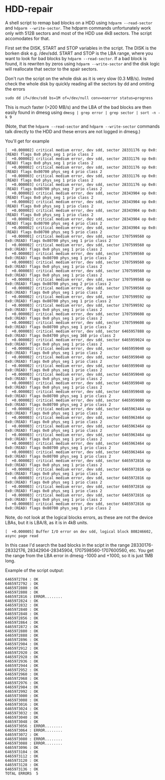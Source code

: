 # HDD-repair
A shell script to remap bad blocks on a HDD using ``hdparm --read-sector`` and ``hdparm --write-sector``. The hdparm commands unfortunately work only with 512B sectors and most of the HDD use 4kB sectors. The script accomodates for that.

First set the DISK, START and STOP variables in the script. The DISK is the borken disk e.g. /dev/sdd. START and STOP is the LBA range, where you want to look for bad blocks by ``hdparm --read-sector``. If a bad block is found, it is rewriten by zeros using ``hdparm --write-sector`` and the disk logic will reallocate that sector to the spair sectors.

Don't run the script on the whole disk as it is very slow (0.3 MB/s). Insted check the whole disk by quickly reading all the sectors by dd and omiting the errors

```sudo dd if=/dev/sdd bs=1M of=/dev/null conv=noerror status=progress```

This is much faster (>200 MB/s) and the LBA of the bad blocks are then easily found in dmesg using
```dmesg | grep error | grep sector | sort -n -k 9```

(Note, that the ``hdparm --read-sector`` and ``hdparm --write-sector`` commands talk directly to the HDD and these errors are not logged in dmesg.)

You'll get for example

```
[  +0.000002] critical medium error, dev sdd, sector 28331176 op 0x0:(READ) flags 0x0 phys_seg 1 prio class 2
[  +0.000002] critical medium error, dev sdd, sector 28331176 op 0x0:(READ) flags 0x0 phys_seg 1 prio class 2
[  +0.000002] critical medium error, dev sdd, sector 28331176 op 0x0:(READ) flags 0x80700 phys_seg 4 prio class 2
[  +0.000003] critical medium error, dev sdd, sector 28331176 op 0x0:(READ) flags 0x0 phys_seg 1 prio class 2
[  +0.000003] critical medium error, dev sdd, sector 28331176 op 0x0:(READ) flags 0x80700 phys_seg 7 prio class 2
[  +0.000002] critical medium error, dev sdd, sector 28343904 op 0x0:(READ) flags 0x0 phys_seg 1 prio class 2
[  +0.000002] critical medium error, dev sdd, sector 28343904 op 0x0:(READ) flags 0x0 phys_seg 1 prio class 2
[  +0.000002] critical medium error, dev sdd, sector 28343904 op 0x0:(READ) flags 0x0 phys_seg 1 prio class 2
[  +0.000002] critical medium error, dev sdd, sector 28343904 op 0x0:(READ) flags 0x80700 phys_seg 4 prio class 2
[  +0.000002] critical medium error, dev sdd, sector 28343904 op 0x0:(READ) flags 0x80700 phys_seg 5 prio class 2
[  +0.000001] critical medium error, dev sdd, sector 1707599560 op 0x0:(READ) flags 0x80700 phys_seg 1 prio class 2
[  +0.000002] critical medium error, dev sdd, sector 1707599560 op 0x0:(READ) flags 0x0 phys_seg 1 prio class 2
[  +0.000002] critical medium error, dev sdd, sector 1707599560 op 0x0:(READ) flags 0x80700 phys_seg 1 prio class 2
[  +0.000003] critical medium error, dev sdd, sector 1707599560 op 0x0:(READ) flags 0x0 phys_seg 1 prio class 2
[  +0.000003] critical medium error, dev sdd, sector 1707599560 op 0x0:(READ) flags 0x0 phys_seg 1 prio class 2
[  +0.000001] critical medium error, dev sdd, sector 1707599568 op 0x0:(READ) flags 0x80700 phys_seg 2 prio class 2
[  +0.000002] critical medium error, dev sdd, sector 1707599568 op 0x0:(READ) flags 0x0 phys_seg 1 prio class 2
[  +0.000002] critical medium error, dev sdd, sector 1707599592 op 0x0:(READ) flags 0x80700 phys_seg 1 prio class 2
[  +0.000003] critical medium error, dev sdd, sector 1707599592 op 0x0:(READ) flags 0x0 phys_seg 1 prio class 2
[  +0.000002] critical medium error, dev sdd, sector 1707599608 op 0x0:(READ) flags 0x0 phys_seg 1 prio class 2
[  +0.000002] critical medium error, dev sdd, sector 1707599608 op 0x0:(READ) flags 0x80700 phys_seg 1 prio class 2
[  +0.000003] critical medium error, dev sdd, sector 6465957888 op 0x0:(READ) flags 0x84700 phys_seg 168 prio class 2
[  +0.000002] critical medium error, dev sdd, sector 6465959024 op 0x0:(READ) flags 0x0 phys_seg 1 prio class 2
[  +0.000002] critical medium error, dev sdd, sector 6465959040 op 0x0:(READ) flags 0x0 phys_seg 1 prio class 2
[  +0.000002] critical medium error, dev sdd, sector 6465959040 op 0x0:(READ) flags 0x0 phys_seg 1 prio class 2
[  +0.000002] critical medium error, dev sdd, sector 6465959040 op 0x0:(READ) flags 0x0 phys_seg 1 prio class 2
[  +0.000003] critical medium error, dev sdd, sector 6465959040 op 0x0:(READ) flags 0x0 phys_seg 1 prio class 2
[  +0.000003] critical medium error, dev sdd, sector 6465959040 op 0x0:(READ) flags 0x0 phys_seg 1 prio class 2
[  +0.000002] critical medium error, dev sdd, sector 6465959048 op 0x0:(READ) flags 0x80700 phys_seg 1 prio class 2
[  +0.000002] critical medium error, dev sdd, sector 6465959080 op 0x0:(READ) flags 0x80700 phys_seg 2 prio class 2
[  +0.000002] critical medium error, dev sdd, sector 6465963464 op 0x0:(READ) flags 0x0 phys_seg 1 prio class 2
[  +0.000003] critical medium error, dev sdd, sector 6465963464 op 0x0:(READ) flags 0x0 phys_seg 1 prio class 2
[  +0.000003] critical medium error, dev sdd, sector 6465963464 op 0x0:(READ) flags 0x0 phys_seg 1 prio class 2
[  +0.000003] critical medium error, dev sdd, sector 6465963464 op 0x0:(READ) flags 0x0 phys_seg 1 prio class 2
[  +0.000003] critical medium error, dev sdd, sector 6465963464 op 0x0:(READ) flags 0x80700 phys_seg 1 prio class 2
[  +0.000003] critical medium error, dev sdd, sector 6465963464 op 0x0:(READ) flags 0x80700 phys_seg 1 prio class 2
[  +0.000002] critical medium error, dev sdd, sector 6465972816 op 0x0:(READ) flags 0x0 phys_seg 1 prio class 2
[  +0.000002] critical medium error, dev sdd, sector 6465972816 op 0x0:(READ) flags 0x0 phys_seg 1 prio class 2
[  +0.000003] critical medium error, dev sdd, sector 6465972816 op 0x0:(READ) flags 0x0 phys_seg 1 prio class 2
[  +0.000003] critical medium error, dev sdd, sector 6465972816 op 0x0:(READ) flags 0x0 phys_seg 1 prio class 2
[  +0.000003] critical medium error, dev sdd, sector 6465972816 op 0x0:(READ) flags 0x0 phys_seg 1 prio class 2
[  +0.000003] critical medium error, dev sdd, sector 6465972816 op 0x0:(READ) flags 0x80700 phys_seg 1 prio class 2
```

Note, do not look at the logical blocks errors, as these are not the device LBAs, but it is LBA/8, as it is in 4kB units.
```
[  +0.000005] Buffer I/O error on dev sdd, logical block 808246602, async page read
```


In this case I'd search the bad blocks in the scipt in the range 28330176-28332176, 28342904-28345904, 1707598560-1707600560, etc. You get the range from the LBA error in dmesg -1000 and +1000, so it is just 1MB long.

Example of the script output:

```
6465972784 : OK
6465972792 : OK
6465972800 : OK
6465972808 : OK
6465972816 : ERROR........
6465972824 : OK
6465972832 : OK
6465972840 : OK
6465972848 : OK
6465972856 : OK
6465972864 : OK
6465972872 : OK
6465972880 : OK
6465972888 : OK
6465972896 : OK
6465972904 : OK
6465972912 : OK
6465972920 : OK
6465972928 : OK
6465972936 : OK
6465972944 : OK
6465972952 : OK
6465972960 : OK
6465972968 : OK
6465972976 : OK
6465972984 : OK
6465972992 : OK
6465973000 : OK
6465973008 : OK
6465973016 : OK
6465973024 : OK
6465973032 : OK
6465973040 : OK
6465973048 : OK
6465973056 : ERROR........
6465973064 : ERROR........
6465973072 : OK
6465973080 : ERROR........
6465973088 : ERROR........
6465973096 : OK
6465973104 : OK
6465973112 : OK
6465973120 : OK
6465973128 : OK
6465973136 : OK
TOTAL ERRORS  5
```

